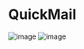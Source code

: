 # QuickMail
![image](https://user-images.githubusercontent.com/51036990/119912224-b25c6800-bf63-11eb-81f6-e3a203906d6e.png)
![image](https://user-images.githubusercontent.com/51036990/119912239-bb4d3980-bf63-11eb-9339-b3027a0e9a58.png)




